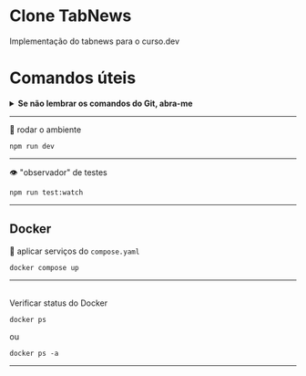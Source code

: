 # Clone TabNews

Implementação do tabnews para o curso.dev

# Comandos úteis

<details>
  <summary><b>Se não lembrar os comandos do Git, abra-me</b></summary>
<br>
  <details>
    <summary><b>1. Conferir Status</b></summary>
    
```bash
    git status
```
    
  </details>

  <details>
    <summary><b>2. Trazer itens para o "palco"</b></summary>
<br>
Para adicionar um arquivo específico ou todas as alterações ao **staging area**: 
    
 ```
  git add [caminho ou arquivo]  
 ```
    
Para incluir todas as alterações de uma única vez, use:
    
```bash
git add . -A
```
    
  </details>
   <details>
     <summary><b>3. Commit</b></summary>
<br>
"Commitar" as alterações.
     
```bash
git commit -m 'detalhes da alteração'
```
     
 <details>  
   <summary>Destacar</summary>
<br>
Usar "`" destaca os caracteres.
   
```bash
git commit -m 'destaque os `detalhes da alteração`'
```
  </details>
</details>
<details>  
   <summary><b>4. Push</b></summary>
<br>
Publicar as alterações no repo remoto.
   
```bash
git push
```
  </details>
  
<details>  
   <summary><b>5. Pull</b></summary>
<br>
"Puxa" as mudanças do repo remoto e incorpora no branch local.
   
```bash
git pull
```
  </details>
  
</details>


---
🛞 rodar o ambiente

```
npm run dev
```
---
👁️ "observador" de testes

```
npm run test:watch
```
---

## Docker

🐋 aplicar serviços do `compose.yaml`

```
docker compose up
```
---
<br>
Verificar status do Docker

```
docker ps
```
ou

```
docker ps -a
```
---


